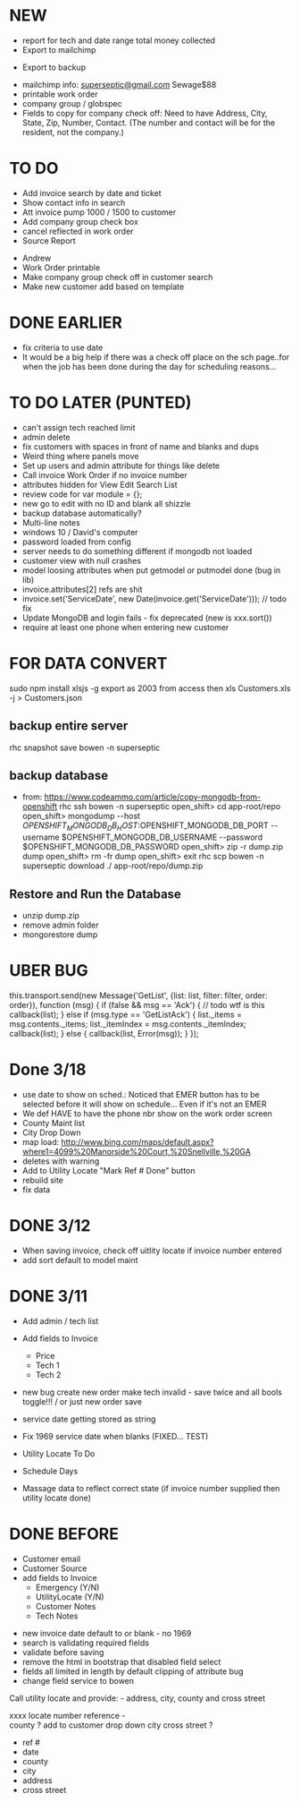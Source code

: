 NEW
===
+ report for tech and date range total money collected
+ Export to mailchimp
- Export to backup
+ mailchimp info:
    superseptic@gmail.com
    Sewage$88
+ printable work order
+ company group / globspec
+ Fields to copy for company check off:
    Need to have Address, City, State, Zip, Number, Contact. (The number and contact will be for the resident, not the company.)

TO DO
===
+ Add invoice search by date and ticket
+ Show contact info in search
+ Att invoice pump 1000 / 1500 to customer
+ Add company group check box
+ cancel reflected in work order
+ Source Report

- Andrew
- Work Order printable
- Make company group check off in customer search
- Make new customer add based on template

DONE EARLIER
===
+ fix criteria to use date
+ It would be a big help if there was a check off place on the sch page..for when the job has been done during the day for scheduling reasons...

TO DO LATER (PUNTED)
===
- can't assign tech reached limit
- admin delete
- fix customers with spaces in front of name and blanks and dups
- Weird thing where panels move
- Set up users and admin attribute for things like delete
- Call invoice Work Order if no invoice number
- attributes hidden for View Edit Search List
- review code for var module = {};
- new go to edit with no ID and blank all shizzle
- backup database automatically?
- Multi-line notes
- windows 10 / David's computer
- password loaded from config
- server needs to do something different if mongodb not loaded
- customer view with null crashes
- model loosing attributes when put getmodel or putmodel done (bug in lib)
- invoice.attributes[2] refs are shit
- invoice.set('ServiceDate', new Date(invoice.get('ServiceDate'))); // todo fix
- Update MongoDB and login fails - fix deprecated (new is xxx.sort())
- require at least one phone when entering new customer

FOR DATA CONVERT
===
sudo npm install xlsjs -g
export as 2003 from access then
xls Customers.xls -j > Customers.json

backup entire server
---
rhc snapshot save bowen -n superseptic

backup database
---
* from: https://www.codeammo.com/article/copy-mongodb-from-openshift
rhc ssh bowen -n superseptic
    open_shift> cd app-root/repo
    open_shift> mongodump --host $OPENSHIFT_MONGODB_DB_HOST:$OPENSHIFT_MONGODB_DB_PORT --username $OPENSHIFT_MONGODB_DB_USERNAME --password $OPENSHIFT_MONGODB_DB_PASSWORD
    open_shift> zip -r dump.zip dump
    open_shift> rm -fr dump
    open_shift> exit
rhc scp bowen -n superseptic download ./ app-root/repo/dump.zip

Restore and Run the Database
---

- unzip dump.zip
- remove admin folder
- mongorestore dump


UBER BUG
===
  this.transport.send(new Message('GetList', {list: list, filter: filter, order: order}), function (msg) {
    if (false && msg == 'Ack') { // todo wtf is this
      callback(list);
    } else if (msg.type == 'GetListAck') {
      list._items = msg.contents._items;
      list._itemIndex = msg.contents._itemIndex;
      callback(list);
    } else {
      callback(list, Error(msg));
    }
  });


Done 3/18
===
+ use date to show on sched.: Noticed that EMER button has to be selected before it will show on schedule... Even if it's not an EMER
+ We def HAVE to have the phone nbr show on the work order screen
+ County Maint list
+ City Drop Down
+ map load: http://www.bing.com/maps/default.aspx?where1=4099%20Manorside%20Court,%20Snellville,%20GA
+ deletes with warning 
+ Add to Utility Locate "Mark Ref # Done" button
+ rebuild site
+ fix data

DONE 3/12
===
+ When saving invoice, check off uitlity locate if invoice number entered
+ add sort default to model maint

DONE 3/11
===
+ Add admin / tech list
+ Add fields to Invoice
    + Price
    + Tech 1
    + Tech 2
+ new bug create new order make tech invalid - save twice and all bools toggle!!! / or just new order save
+ service date getting stored as string
+ Fix 1969 service date when blanks (FIXED... TEST)    

+ Utility Locate To Do
+ Schedule Days
+ Massage data to reflect correct state (if invoice number supplied then utility locate done)

DONE BEFORE
===
+ Customer email
+ Customer Source
+ add fields to Invoice
    + Emergency (Y/N)
    + UtilityLocate (Y/N)
    + Customer Notes
    + Tech Notes
- new invoice date default to or blank - no 1969
- search is validating required fields
- validate before saving
- remove the html in bootstrap that disabled field select 
- fields all limited in length by default clipping of attribute bug
- change field service to bowen

Call utility locate and provide:
    - address, city, county and cross street

xxxx
locate number reference -  
county ? add to customer drop down
city
cross street ?

- ref # 
- date
- county
- city
- address
- cross street

